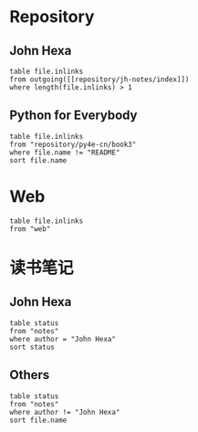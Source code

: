 # Repository
## John Hexa
```dataview
table file.inlinks
from outgoing([[repository/jh-notes/index]])
where length(file.inlinks) > 1
```
## Python for Everybody
```dataview
table file.inlinks
from "repository/py4e-cn/book3"
where file.name != "README"
sort file.name
```
# Web
```dataview
table file.inlinks
from "web"
```
# 读书笔记
## John Hexa
```dataview
table status
from "notes"
where author = "John Hexa"
sort status
```
## Others
```dataview
table status
from "notes"
where author != "John Hexa"
sort file.name
```